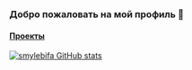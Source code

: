 ### Добро пожаловать на мой профиль 👋

#### [Проекты](https://smylebifa.github.io/projects.html)

[![smylebifa GitHub stats](https://github-readme-stats.vercel.app/api?username=smylebifa&show_icons=true&theme=dark)](https://github.com/anuraghazra/github-readme-stats)
